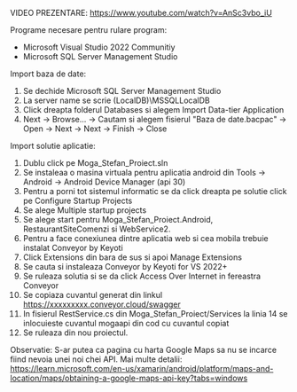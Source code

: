 VIDEO PREZENTARE: https://www.youtube.com/watch?v=AnSc3vbo_iU

Programe necesare pentru rulare program:
* Microsoft Visual Studio 2022 Communitiy
* Microsoft SQL Server Management Studio

Import baza de date:
1. Se dechide Microsoft SQL Server Management Studio
2. La server name se scrie (LocalDB)\MSSQLLocalDB
3. Click dreapta folderul Databases si alegem Import Data-tier Application
4. Next -> Browse... -> Cautam si alegem fisierul "Baza de date.bacpac" -> Open -> Next -> Next -> Finish -> Close

Import solutie aplicatie:
1. Dublu click pe Moga_Stefan_Proiect.sln
2. Se instaleaa o masina virtuala pentru aplicatia android din Tools -> Android -> Android Device Manager (api 30)
3. Pentru a porni tot sistemul informatic se da click dreapta pe solutie click pe Configure Startup Projects
4. Se alege Multiple startup projects
5. Se alege start pentru Moga_Stefan_Proiect.Android, RestaurantSiteComenzi si WebService2.
6. Pentru a face conexiunea dintre aplicatia web si cea mobila trebuie instalat Conveyor by Keyoti
7. Click Extensions din bara de sus si apoi Manage Extensions
8. Se cauta si instaleaza Conveyor by Keyoti for VS 2022+
9. Se ruleaza solutia si se da click Access Over Internet in fereastra Conveyor
10. Se copiaza cuvantul generat din linkul https://xxxxxxxxx.conveyor.cloud/swagger 
11. In fisierul RestService.cs din Moga_Stefan_Proiect/Services la linia 14 se inlocuieste cuvantul mogaapi din cod cu cuvantul copiat
12. Se ruleaza din nou proiectul.

Observatie: S-ar putea ca pagina cu harta Google Maps sa nu se incarce fiind nevoia unei noi chei API. Mai multe detalii:
https://learn.microsoft.com/en-us/xamarin/android/platform/maps-and-location/maps/obtaining-a-google-maps-api-key?tabs=windows
